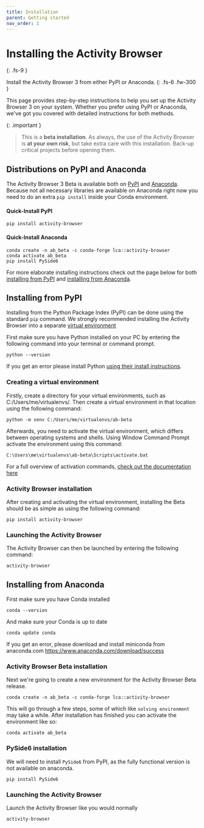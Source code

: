 ```yaml
---
title: Installation
parent: Getting started
nav_order: 1
---
```


# Installing the Activity Browser
{: .fs-9 }

Install the Activity Browser 3 from either PyPI or Anaconda.
{: .fs-6 .fw-300 }

This page provides step-by-step instructions to help you set up the Activity Browser 3 on your system. Whether you prefer using PyPI or Anaconda, we've got you covered with detailed instructions for both methods. 

{: .important }
> This is a **beta installation**. As always, the use of the Activity Browser is **at your own risk**, but take extra care with this installation. Back-up critical projects before opening them. 

## Distributions on PyPI and Anaconda
The Activity Browser 3 Beta is available both on [PyPI](#installing-from-pypi) and [Anaconda](#installing-from-anaconda). Because not all necessary libraries are available on Anaconda right now you need to do an extra `pip install` inside your Conda environment. 

#### Quick-Install PyPI
```
pip install activity-browser
```

#### Quick-Install Anaconda
```
conda create -n ab_beta -c conda-forge lca::activity-browser
conda activate ab_beta
pip install PySide6
```

For more elaborate installing instructions check out the page below for both [installing from PyPI](#installing-from-pypi) and [installing from Anaconda](#installing-from-anaconda).

## Installing from PyPI
Installing from the Python Package Index (PyPI) can be done using the standard `pip` command. We strongly recommended installing the Activity Browser into a separate [virtual environment](https://realpython.com/python-virtual-environments-a-primer/)

First make sure you have Python installed on your PC by entering the following command into your terminal or command prompt.

```
python --version
```
If you get an error please install Python [using their install instructions](https://www.python.org/downloads/).

### Creating a virtual environment
Firstly, create a directory for your virtual environments, such as C:/Users/me/virtualenvs/. Then create a virtual environment in that location using the following command:
```
python -m venv C:/Users/me/virtualenvs/ab-beta
```
Afterwards, you need to activate the virtual environment, which differs between operating systems and shells. Using Window Command Prompt activate the environment using this command:
```
C:\Users\me\virtualenvs\ab-beta\Scripts\activate.bat
```
For a full overview of activation commands, [check out the documentation here](https://docs.python.org/3/library/venv.html#how-venvs-work)

### Activity Browser installation
After creating and activating the virtual environment, installing the Beta should be as simple as using the following command:
```
pip install activity-browser
```

### Launching the Activity Browser
The Activity Browser can then be launched by entering the following command:
```
activity-browser
```

## Installing from Anaconda
First make sure you have Conda installed

```
conda --version
```

And make sure your Conda is up to date

```
conda update conda
```


If you get an error, please download and install miniconda from anaconda.com https://www.anaconda.com/download/success

### Activity Browser Beta installation
Next we're going to create a new environment for the Activity Browser Beta release.

```
conda create -n ab_beta -c conda-forge lca::activity-browser
```

This will go through a few steps, some of which like `solving environment` may take a while. After installation has finished you can
activate the environment like so:

```
conda activate ab_beta
```

### PySide6 installation
We will need to install `PySide6` from PyPI, as the fully functional version is not available on anaconda.

```
pip install PySide6
```

### Launching the Activity Browser
Launch the Activity Browser like you would normally
```
activity-browser
```